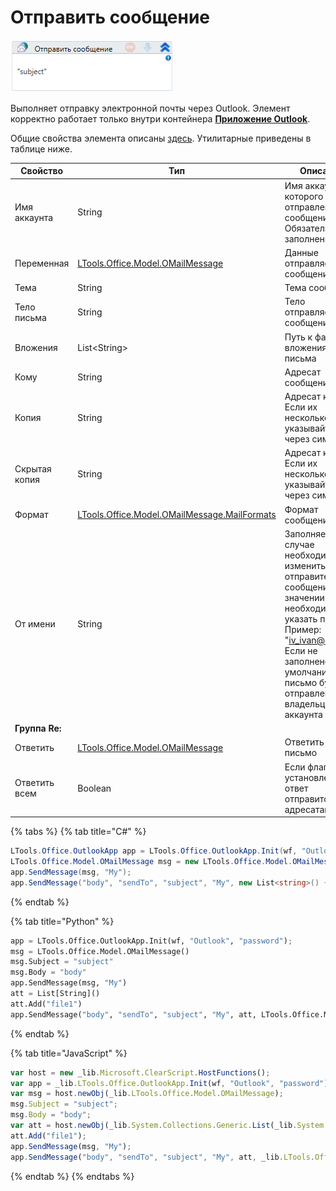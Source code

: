 # Отправить сообщение

![](<../../../.gitbook/assets/image (73).png>)

Выполняет отправку электронной почты через Outlook. Элемент корректно работает только внутри контейнера [**Приложение Outlook**](https://docs.primo-rpa.ru/primo-rpa/g_elements/el_basic/els_outlook).

Общие свойства элемента описаны [здесь](https://docs.primo-rpa.ru/primo-rpa/primo-studio/process/elements). Утилитарные приведены в таблице ниже.

| Свойство       | Тип                                                                      | Описание                                              
| -------------- | ------------------------------------------------------------------------ | ---------------------------------------------------- 
| Имя аккаунта   | String                                                                   | Имя аккаунта, от которого будет отправлено сообщение. Обязательно для заполнения 
| Переменная     | [LTools.Office.Model.OMailMessage](../els\_mail/datatypes/omailmessage.md)| Данные отправляемого сообщения                      
| Тема           | String                                                                   | Тема сообщения                                       
| Тело письма    | String                                                                   | Тело отправляемого сообщения                        
| Вложения       | List\<String>                                                            | Путь к файлу вложения письма                         
| Кому           | String                                                                   | Адресат сообщения                                    
| Копия          | String                                                          | Адресат копии. Если их несколько, указывайте через символ ";"
| Скрытая копия  | String                                                          | Адресат копии. Если их несколько, указывайте через символ ";"
| Формат         | [LTools.Office.Model.OMailMessage.MailFormats](../els\_mail/datatypes/mailformats.md) | Формат сообщения                        
| От имени       | String   | Заполняется в случае необходимости изменить отправителя сообщения. В значении необходимо указать почту. Пример: "iv_ivan@mail.ru". Если не заполнено, то по умолчанию письмо будет отправлено от владельца аккаунта | Нет
| **Группа Re:** |  |                  |
| Ответить       | [LTools.Office.Model.OMailMessage](../els\_mail/datatypes/omailmessage.md) | Ответить на письмо                                    
| Ответить всем  | Boolean                                                                    | Если флаг установлен, ответ отправится всем адресатам 


{% tabs %}
{% tab title="C#" %}
```csharp
LTools.Office.OutlookApp app = LTools.Office.OutlookApp.Init(wf, "Outlook", "password");
LTools.Office.Model.OMailMessage msg = new LTools.Office.Model.OMailMessage() { Subject = "subject", Body = "body" };
app.SendMessage(msg, "My");
app.SendMessage("body", "sendTo", "subject", "My", new List<string>() { "file1" }, LTools.Office.Model.OMailMessage.MailFormats.HTML);
```
{% endtab %}

{% tab title="Python" %}
```python
app = LTools.Office.OutlookApp.Init(wf, "Outlook", "password");
msg = LTools.Office.Model.OMailMessage() 
msg.Subject = "subject"
msg.Body = "body"
app.SendMessage(msg, "My")
att = List[String]()
att.Add("file1")
app.SendMessage("body", "sendTo", "subject", "My", att, LTools.Office.Model.OMailMessage.MailFormats.HTML)
```
{% endtab %}

{% tab title="JavaScript" %}
```javascript
var host = new _lib.Microsoft.ClearScript.HostFunctions();
var app = _lib.LTools.Office.OutlookApp.Init(wf, "Outlook", "password");
var msg = host.newObj(_lib.LTools.Office.Model.OMailMessage); 
msg.Subject = "subject";
msg.Body = "body";
var att = host.newObj(_lib.System.Collections.Generic.List(_lib.System.String));
att.Add("file1");
app.SendMessage(msg, "My");
app.SendMessage("body", "sendTo", "subject", "My", att, _lib.LTools.Office.Model.OMailMessage.MailFormats.HTML);
```
{% endtab %}
{% endtabs %}



